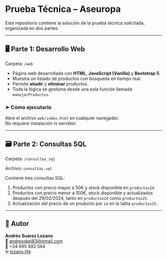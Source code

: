 # Prueba Técnica – Aseuropa

Este repositorio contiene la solución de la prueba técnica solicitada, organizada en dos partes:

---

## 🖥️ Parte 1: Desarrollo Web

Carpeta: `/web`

- Página web desarrollada con **HTML**, **JavaScript (Vanilla)** y **Bootstrap 5**.
- Muestra un listado de productos con búsqueda en tiempo real.
- Permite **añadir** y **eliminar** productos.
- Toda la lógica se gestiona desde una sola función llamada `manejarProductos`.

### ➤ Cómo ejecutarlo

Abre el archivo `web/index.html` en cualquier navegador.  
No requiere instalación ni servidor.

---

## 🗃️ Parte 2: Consultas SQL

Carpeta: `/consultas_sql`

Archivo: `consultas.sql`

Contiene tres consultas SQL:

1. Productos con precio mayor a 50€ y stock disponible en `productos24`.
2. Productos con precio menor a 100€, stock disponible y actualizados después del 29/02/2024, tanto en `productos24` como `productos25`.
3. Actualización del precio de un producto por `id` en la tabla `productos25`.

---

## 🧠 Autor

**Andrés Suárez Lozano**  
📧 andresokei83@gmail.com  
📱 +34 695 882 584  
🌐 [lozano.life](https://www.lozano.life)
